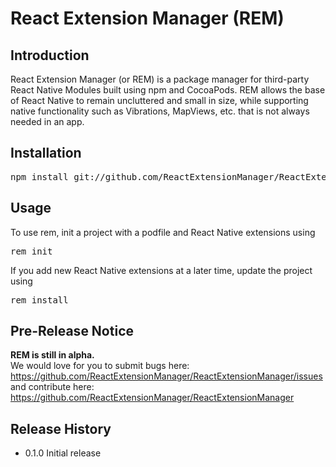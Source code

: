 React Extension Manager (REM)
======
## Introduction

React Extension Manager (or REM) is a package manager for third-party React Native Modules built using npm and CocoaPods. REM allows the base of React Native to remain uncluttered and small in size, while supporting native functionality such as Vibrations, MapViews, etc. that is not always needed in an app.

## Installation

<pre>
npm install git://github.com/ReactExtensionManager/ReactExtensionManager.git -g
</pre>

## Usage

To use rem, init a project with a podfile and React Native extensions using <pre>rem init</pre>
If you add new React Native extensions at a later time, update the project using <pre>rem install</pre>

## Pre-Release Notice

**REM is still in alpha.**<br />
We would love for you to submit bugs here:<br />https://github.com/ReactExtensionManager/ReactExtensionManager/issues<br />
and contribute here:<br />https://github.com/ReactExtensionManager/ReactExtensionManager

## Release History

* 0.1.0 Initial release
